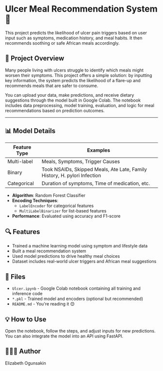 # Ulcer Meal Recommendation System 🥣

This project predicts the likelihood of ulcer pain triggers based on user input such as symptoms, medication history, and meal habits. It then recommends soothing or safe African meals accordingly.

## 🌟 Project Overview

Many people living with ulcers struggle to identify which meals might worsen their symptoms. This project offers a simple solution: by inputting key information, the system predicts the likelihood of a flare-up and recommends meals that are safer to consume.

You can upload your data, make predictions, and receive dietary suggestions through the model built in Google Colab. The notebook includes data preprocessing, model training, evaluation, and logic for meal recommendations based on prediction outcomes.

---
## 📊 Model Details

| Feature Type       | Examples                                                                 |
|--------------------|--------------------------------------------------------------------------|
| Multi-label        | Meals, Symptoms, Trigger Causes                                          |
| Binary             | Took NSAIDs, Skipped Meals, Ate Late, Family History, H. pylori Infection |
| Categorical        | Duration of symptoms, Time of medication, etc.                                 |


- **Algorithm**: Random Forest Classifier
- **Encoding Techniques**:
  - `LabelEncoder` for categorical features
  - `MultiLabelBinarizer` for list-based features
- **Performance**: Evaluated using accuracy and F1-score

## 🔍 Features
- Trained a machine learning model using symptom and lifestyle data
- Built a meal recommendation system
- Used model predictions to drive healthy meal choices
- Dataset includes real-world ulcer triggers and African meal suggestions

## 📁 Files
- `Ulcer.ipynb` - Google Colab notebook containing all training and inference code
- `*.pkl` - Trained model and encoders (optional but recommended)
- `README.md` - You're reading it 😊

## 💡 How to Use
Open the notebook, follow the steps, and adjust inputs for new predictions. You can also integrate the model into an API using FastAPI.

## 👩🏽‍💻 Author
Elizabeth Ogunsakin
